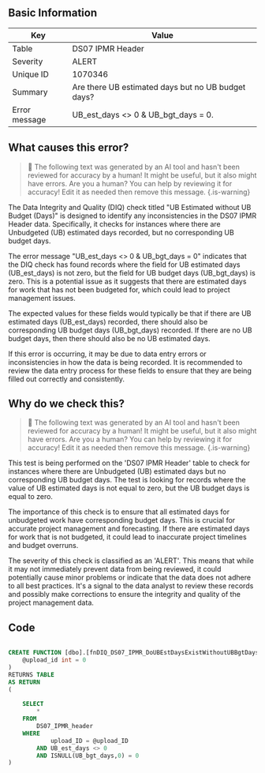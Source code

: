 ## Basic Information
| Key         | Value          |
|-------------|----------------|
| Table       | DS07 IPMR Header |
| Severity    | ALERT |
| Unique ID   | 1070346   |
| Summary     | Are there UB estimated days but no UB budget days? |
| Error message | UB_est_days <> 0 & UB_bgt_days = 0. |

## What causes this error?

> :robot: The following text was generated by an AI tool and hasn't been reviewed for accuracy by a human! It might be useful, but it also might have errors. Are you a human? You can help by reviewing it for accuracy! Edit it as needed then remove this message.
{.is-warning}

The Data Integrity and Quality (DIQ) check titled "UB Estimated without UB Budget (Days)" is designed to identify any inconsistencies in the DS07 IPMR Header data. Specifically, it checks for instances where there are Unbudgeted (UB) estimated days recorded, but no corresponding UB budget days.

The error message "UB_est_days <> 0 & UB_bgt_days = 0" indicates that the DIQ check has found records where the field for UB estimated days (UB_est_days) is not zero, but the field for UB budget days (UB_bgt_days) is zero. This is a potential issue as it suggests that there are estimated days for work that has not been budgeted for, which could lead to project management issues.

The expected values for these fields would typically be that if there are UB estimated days (UB_est_days) recorded, there should also be corresponding UB budget days (UB_bgt_days) recorded. If there are no UB budget days, then there should also be no UB estimated days.

If this error is occurring, it may be due to data entry errors or inconsistencies in how the data is being recorded. It is recommended to review the data entry process for these fields to ensure that they are being filled out correctly and consistently.
## Why do we check this?

> :robot: The following text was generated by an AI tool and hasn't been reviewed for accuracy by a human! It might be useful, but it also might have errors. Are you a human? You can help by reviewing it for accuracy! Edit it as needed then remove this message.
{.is-warning}

This test is being performed on the 'DS07 IPMR Header' table to check for instances where there are Unbudgeted (UB) estimated days but no corresponding UB budget days. The test is looking for records where the value of UB estimated days is not equal to zero, but the UB budget days is equal to zero. 

The importance of this check is to ensure that all estimated days for unbudgeted work have corresponding budget days. This is crucial for accurate project management and forecasting. If there are estimated days for work that is not budgeted, it could lead to inaccurate project timelines and budget overruns. 

The severity of this check is classified as an 'ALERT'. This means that while it may not immediately prevent data from being reviewed, it could potentially cause minor problems or indicate that the data does not adhere to all best practices. It's a signal to the data analyst to review these records and possibly make corrections to ensure the integrity and quality of the project management data.
## Code

```sql

CREATE FUNCTION [dbo].[fnDIQ_DS07_IPMR_DoUBEstDaysExistWithoutUBBgtDays] (
	@upload_id int = 0
)
RETURNS TABLE
AS RETURN
(
	
	SELECT 
		*
	FROM
		DS07_IPMR_header
	WHERE
			upload_ID = @upload_ID
		AND UB_est_days <> 0
		AND ISNULL(UB_bgt_days,0) = 0
)
```
